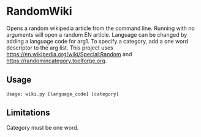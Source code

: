 # RandomWiki
Opens a random wikipedia article from the command line. Running with no arguments will open a random EN article. Language can be changed by adding a language code for arg1. To specify a category, add a one word descriptor to the arg list.   This project uses https://en.wikipedia.org/wiki/Special:Random and https://randomincategory.toolforge.org.   

## Usage

    Usage: wiki.py [language_code] [category]

## Limitations

Category must be one word.  
